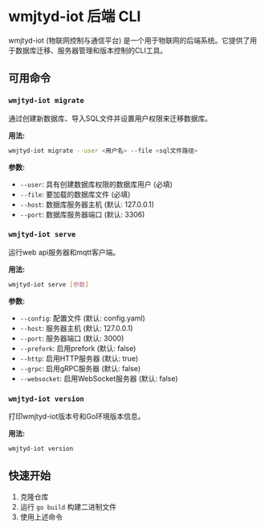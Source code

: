 # wmjtyd-iot 后端 CLI

wmjtyd-iot (物联网控制与通信平台) 是一个用于物联网的后端系统。它提供了用于数据库迁移、服务器管理和版本控制的CLI工具。

## 可用命令

### `wmjtyd-iot migrate`
通过创建新数据库、导入SQL文件并设置用户权限来迁移数据库。

**用法:**
```bash
wmjtyd-iot migrate --user <用户名> --file <sql文件路径>
```

**参数:**
- `--user`: 具有创建数据库权限的数据库用户 (必填)
- `--file`: 要加载的数据库文件 (必填)
- `--host`: 数据库服务器主机 (默认: 127.0.0.1)
- `--port`: 数据库服务器端口 (默认: 3306)

### `wmjtyd-iot serve`
运行web api服务器和mqtt客户端。

**用法:**
```bash
wmjtyd-iot serve [参数]
```

**参数:**
- `--config`: 配置文件 (默认: config.yaml)
- `--host`: 服务器主机 (默认: 127.0.0.1)
- `--port`: 服务器端口 (默认: 3000)
- `--prefork`: 启用prefork (默认: false)
- `--http`: 启用HTTP服务器 (默认: true)
- `--grpc`: 启用gRPC服务器 (默认: false)
- `--websocket`: 启用WebSocket服务器 (默认: false)

### `wmjtyd-iot version`
打印wmjtyd-iot版本号和Go环境版本信息。

**用法:**
```bash
wmjtyd-iot version
```

## 快速开始

1. 克隆仓库
2. 运行 `go build` 构建二进制文件
3. 使用上述命令